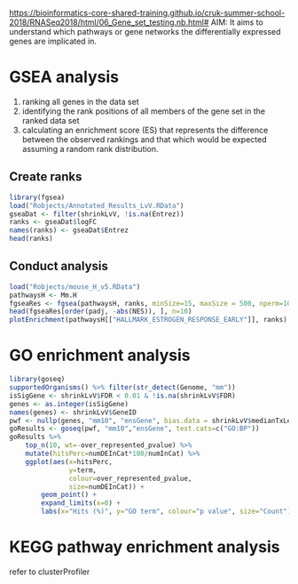 https://bioinformatics-core-shared-training.github.io/cruk-summer-school-2018/RNASeq2018/html/06_Gene_set_testing.nb.html#
AIM:
It aims to understand which pathways or gene networks the differentially expressed genes are implicated in.

# GSEA analysis
1. ranking all genes in the data set
2. identifying the rank positions of all members of the gene set in the ranked data set
3. calculating an enrichment score (ES) that represents the difference between the observed rankings and that which would be expected assuming a random rank distribution.

## Create ranks
```r
library(fgsea)
load("Robjects/Annotated_Results_LvV.RData")
gseaDat <- filter(shrinkLvV, !is.na(Entrez))
ranks <- gseaDat$logFC
names(ranks) <- gseaDat$Entrez
head(ranks)
```

## Conduct analysis
```r
load("Robjects/mouse_H_v5.RData")
pathwaysH <- Mm.H
fgseaRes <- fgsea(pathwaysH, ranks, minSize=15, maxSize = 500, nperm=1000)
head(fgseaRes[order(padj, -abs(NES)), ], n=10)
plotEnrichment(pathwaysH[["HALLMARK_ESTROGEN_RESPONSE_EARLY"]], ranks)
```

# GO enrichment analysis
```r
library(goseq)
supportedOrganisms() %>% filter(str_detect(Genome, "mm"))
isSigGene <- shrinkLvV$FDR < 0.01 & !is.na(shrinkLvV$FDR)
genes <- as.integer(isSigGene)
names(genes) <- shrinkLvV$GeneID
pwf <- nullp(genes, "mm10", "ensGene", bias.data = shrinkLvV$medianTxLength)
goResults <- goseq(pwf, "mm10","ensGene", test.cats=c("GO:BP"))
goResults %>% 
    top_n(10, wt=-over_represented_pvalue) %>% 
    mutate(hitsPerc=numDEInCat*100/numInCat) %>% 
    ggplot(aes(x=hitsPerc, 
               y=term, 
               colour=over_represented_pvalue, 
               size=numDEInCat)) +
        geom_point() +
        expand_limits(x=0) +
        labs(x="Hits (%)", y="GO term", colour="p value", size="Count")
```

# KEGG pathway enrichment analysis
refer to clusterProfiler